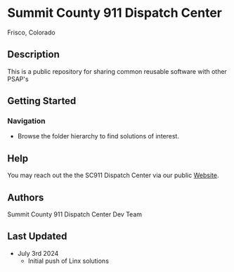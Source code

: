 # Summit County 911 Dispatch Center
Frisco, Colorado

## Description

This is a public repository for sharing common reusable software with other PSAP's

## Getting Started

### Navigation

* Browse the folder hierarchy to find solutions of interest.

## Help

You may reach out the the SC911 Dispatch Center via our public [Website](https://www.summit911.org).

## Authors

Summit County 911 Dispatch Center Dev Team

## Last Updated

* July 3rd 2024
    * Initial push of Linx solutions
